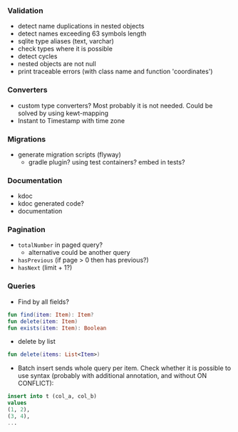 ### Validation

* detect name duplications in nested objects
* detect names exceeding 63 symbols length
* sqlite type aliases (text, varchar)
* check types where it is possible
* detect cycles
* nested objects are not null
* print traceable errors (with class name and function 'coordinates')

### Converters

* custom type converters? Most probably it is not needed. Could be solved by using kewt-mapping
* Instant to Timestamp with time zone

### Migrations

* generate migration scripts (flyway)
    * gradle plugin? using test containers? embed in tests?

### Documentation

* kdoc
* kdoc generated code?
* documentation

### Pagination

* `totalNumber` in paged query?
    * alternative could be another query
* `hasPrevious` (if page > 0 then has previous?)
* `hasNext` (limit + 1?)

### Queries

* Find by all fields?

```kotlin
fun find(item: Item): Item?
fun delete(item: Item)
fun exists(item: Item): Boolean
```

* delete by list

```kotlin
fun delete(items: List<Item>)
```

* Batch insert sends whole query per item. Check whether it is possible to use syntax
  (probably with additional annotation, and without ON CONFLICT):

```sql
insert into t (col_a, col_b)
values
(1, 2),
(3, 4),
...
```